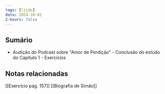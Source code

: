 ```yaml
---
tags: [lição]
data: 2024-10-02
2-hours: false
---
```


## Sumário
- Audição do Podcast sobre "Amor de Perdição" - Conclusão do estudo do Capítulo 1 - Exercicios
## Notas relacionadas
[[Exercício pag. 157]]
[[Biografia de Simão]]
